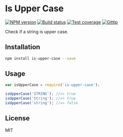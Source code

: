# Is Upper Case

[![NPM version][npm-image]][npm-url]
[![Build status][travis-image]][travis-url]
[![Test coverage][coveralls-image]][coveralls-url]
[![Gittip][gittip-image]][gittip-url]

Check if a string is upper case.

## Installation

```sh
npm install is-upper-case --save
```

## Usage

```js
var isUpperCase = require('is-upper-case');

isUpperCase('STRING'); //=> true
isUpperCase('String'); //=> true
isUpperCase('string'); //=> false
```

## License

MIT

[npm-image]: https://img.shields.io/npm/v/is-upper-case.svg?style=flat
[npm-url]: https://npmjs.org/package/is-upper-case
[travis-image]: https://img.shields.io/travis/blakeembrey/is-upper-case.svg?style=flat
[travis-url]: https://travis-ci.org/blakeembrey/is-upper-case
[coveralls-image]: https://img.shields.io/coveralls/blakeembrey/is-upper-case.svg?style=flat
[coveralls-url]: https://coveralls.io/r/blakeembrey/is-upper-case?branch=master
[gittip-image]: https://img.shields.io/gittip/blakeembrey.svg?style=flat
[gittip-url]: https://www.gittip.com/blakeembrey
